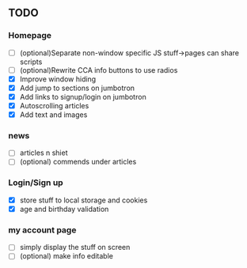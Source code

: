 ## TODO
### Homepage
- [ ] (optional)Separate non-window specific JS stuff->pages can share scripts
- [ ] (optional)Rewrite CCA info buttons to use radios
- [X] Improve window hiding
- [X] Add jump to sections on jumbotron
- [X] Add links to signup/login on jumbotron
- [X] Autoscrolling articles
- [X] Add text and images
### news
- [ ] articles n shiet
- [ ] (optional) commends under articles
### Login/Sign up
- [X] store stuff to local storage and cookies
- [X] age and birthday validation
### my account page
- [ ] simply display the stuff on screen
- [ ] (optional) make info editable